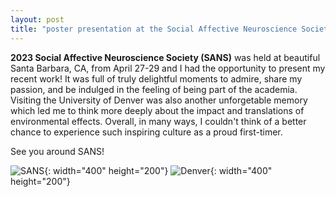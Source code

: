 ```yaml
---
layout: post
title: "poster presentation at the Social Affective Neuroscience Society!"
---
```


**2023 Social Affective Neuroscience Society (SANS)** was held at beautiful Santa Barbara, CA, from April 27-29 and I had the opportunity to present my recent work! 
It was full of truly delightful moments to admire, share my passion, and be indulged in the feeling of being part of the academia.
Visiting the University of Denver was also another unforgetable memory which led me to think more deeply about the impact and translations of environmental effects.
Overall, in many ways, I couldn't think of a better chance to experience such inspiring culture as a proud first-timer. 

See you around SANS! 

![SANS](https://github.com/suzanpark/suzanpark.github.io/assets/143306172/1d3faf76-e9b1-4038-9096-4304a45aa36f){: width="400" height="200"}
![Denver](https://github.com/suzanpark/suzanpark.github.io/assets/143306172/c7249619-efc3-49ae-89f1-306be08e23c4){: width="400" height="200"}
